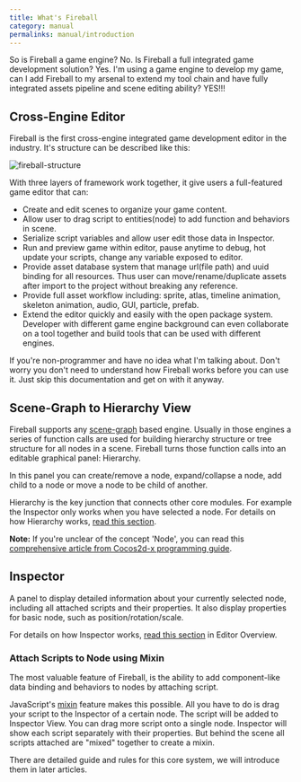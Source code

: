 ```yaml
---
title: What's Fireball
category: manual
permalinks: manual/introduction
---
```


So is Fireball a game engine? No.
Is Fireball a full integrated game development solution? Yes.
I'm using a game engine to develop my game, can I add Fireball to my arsenal to extend my tool chain and have fully integrated assets pipeline and scene editing ability? YES!!!

## Cross-Engine Editor

Fireball is the first cross-engine integrated game development editor in the industry. It's structure can be described like this:

![fireball-structure](https://cloud.githubusercontent.com/assets/344547/8515113/e3bceec4-23ce-11e5-97f6-ecbe87df5d90.png)

With three layers of framework work together, it give users a full-featured game editor that can:

- Create and edit scenes to organize your game content.
- Allow user to drag script to entities(node) to add function and behaviors in scene.
- Serialize script variables and allow user edit those data in Inspector.
- Run and preview game within editor, pause anytime to debug, hot update your scripts, change any variable exposed to editor.
- Provide asset database system that manage url(file path) and uuid binding for all resources. Thus user can move/rename/duplicate assets after import to the project without breaking any reference.
- Provide full asset workflow including: sprite, atlas, timeline animation, skeleton animation, audio, GUI, particle, prefab.
- Extend the editor quickly and easily with the open package system. Developer with different game engine background can even collaborate on a tool together and build tools that can be used with different engines.

If you're non-programmer and have no idea what I'm talking about. Don't worry you don't need to understand how Fireball works before you can use it. Just skip this documentation and get on with it anyway.

## Scene-Graph to Hierarchy View

Fireball supports any [scene-graph](https://en.wikipedia.org/wiki/Scene_graph) based engine. Usually in those engines a series of function calls are used for building hierarchy structure or tree structure for all nodes in a scene. Fireball turns those function calls into an editable graphical panel: Hierarchy.

In this panel you can create/remove a node, expand/collapse a node, add child to a node or move a node to be child of another.

Hierarchy is the key junction that connects other core modules. For example the Inspector only works when you have selected a node. For details on how Hierarchy works, [read this section](/manual/editor-overview#hierarchy).

**Note:** If you're unclear of the concept 'Node', you can read this [comprehensive article from Cocos2d-x programming guide](http://www.cocos2d-x.org/programmersguide/2/index.html#scene-graph).

## Inspector

A panel to display detailed information about your currently selected node, including all attached scripts and their properties. It also display properties for basic node, such as position/rotation/scale.

For details on how Inspector works, [read this section](/manual/editor-overview#inspector) in Editor Overview.

### Attach Scripts to Node using Mixin

The most valuable feature of Fireball, is the ability to add component-like data binding and behaviors to nodes by attaching script.

JavaScript's [mixin](https://en.wikipedia.org/wiki/Mixin) feature makes this possible. All you have to do is drag your script to the Inspector of a certain node. The script will be added to Inspector View. You can drag more script onto a single node. Inspector will show each script separately with their properties.
But behind the scene all scripts attached are "mixed" together to create a mixin.

There are detailed guide and rules for this core system, we will introduce them in later articles.
